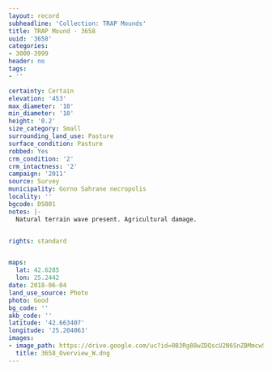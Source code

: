```yaml
---
layout: record
subheadline: 'Collection: TRAP Mounds'
title: TRAP Mound - 3658
uuid: '3658'
categories:
- 3000-3999
header: no
tags:
- ''

certainty: Certain
elevation: '453'
max_diameter: '10'
min_diameter: '10'
height: '0.2'
size_category: Small
surrounding_land_use: Pasture
surface_condition: Pasture
robbed: Yes
crm_condition: '2'
crm_intactness: '2'
campaign: '2011'
source: Survey
municipality: Gorno Sahrane necropolis
locality: ''
bgcode: DS001
notes: |-
  Natural terrain wave present. Agricultural damage.


rights: standard


maps:
  lat: 42.6285
  lon: 25.2442
date: 2018-06-04
land_use_source: Photo
photo: Good
bg_code: ''
akb_code: ''
latitude: '42.663407'
longitude: '25.204063'
images:
- image_path: https://drive.google.com/uc?id=0B3Rg88wZDQscU2N6SnZBMmcwSTQ
  title: 3658_Overview_W.dng
---
```


